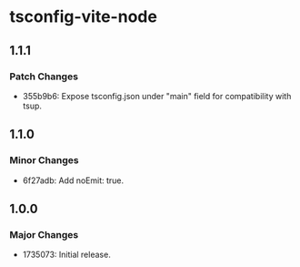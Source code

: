 # tsconfig-vite-node

## 1.1.1

### Patch Changes

- 355b9b6: Expose tsconfig.json under "main" field for compatibility with tsup.

## 1.1.0

### Minor Changes

- 6f27adb: Add noEmit: true.

## 1.0.0

### Major Changes

- 1735073: Initial release.
